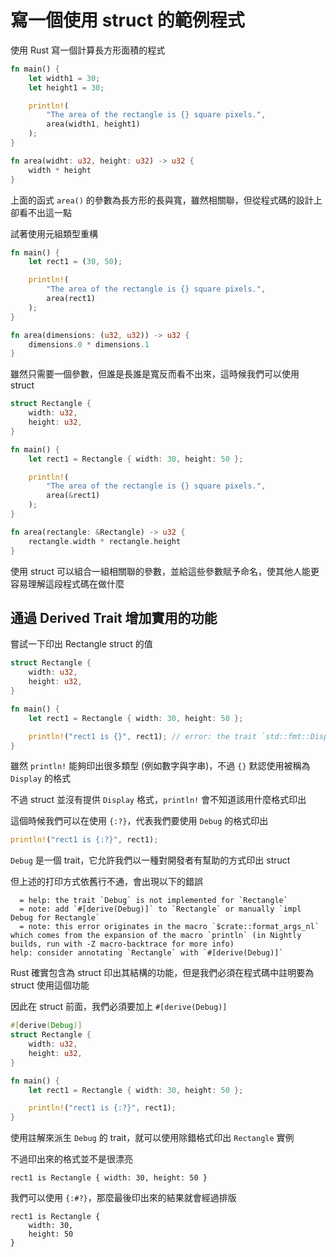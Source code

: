# 寫一個使用 struct 的範例程式

使用 Rust 寫一個計算長方形面積的程式

```rust
fn main() {
    let width1 = 30;
    let height1 = 30;

    println!(
        "The area of the rectangle is {} square pixels.",
        area(width1, height1)
    );
}

fn area(widht: u32, height: u32) -> u32 {
    width * height
}
```

上面的函式 `area()` 的參數為長方形的長與寬，雖然相關聯，但從程式碼的設計上卻看不出這一點

試著使用元組類型重構

```rust
fn main() {
    let rect1 = (30, 50);

    println!(
        "The area of the rectangle is {} square pixels.",
        area(rect1)
    );
}

fn area(dimensions: (u32, u32)) -> u32 {
    dimensions.0 * dimensions.1
}
```

雖然只需要一個參數，但誰是長誰是寬反而看不出來，這時候我們可以使用 struct

```rust
struct Rectangle {
    width: u32,
    height: u32,
}

fn main() {
    let rect1 = Rectangle { width: 30, height: 50 };

    println!(
        "The area of the rectangle is {} square pixels.",
        area(&rect1)
    );
}

fn area(rectangle: &Rectangle) -> u32 {
    rectangle.width * rectangle.height
}
```

使用 struct 可以組合一組相關聯的參數，並給這些參數賦予命名，使其他人能更容易理解這段程式碼在做什麼

## 通過 Derived Trait 增加實用的功能

嘗試一下印出 Rectangle struct 的值

```rust
struct Rectangle {
    width: u32,
    height: u32,
}

fn main() {
    let rect1 = Rectangle { width: 30, height: 50 };

    println!("rect1 is {}", rect1); // error: the trait `std::fmt::Display` is not implemented for `Rectangle`
}
```

雖然 `println!` 能夠印出很多類型 (例如數字與字串)，不過 `{}` 默認使用被稱為 `Display` 的格式

不過 struct 並沒有提供 `Display` 格式，`println!` 會不知道該用什麼格式印出

這個時候我們可以在使用 `{:?}`，代表我們要使用 `Debug` 的格式印出

```rust
println!("rect1 is {:?}", rect1);
```

`Debug` 是一個 trait，它允許我們以一種對開發者有幫助的方式印出 struct

但上述的打印方式依舊行不通，會出現以下的錯誤

```text
  = help: the trait `Debug` is not implemented for `Rectangle`
  = note: add `#[derive(Debug)]` to `Rectangle` or manually `impl Debug for Rectangle`
  = note: this error originates in the macro `$crate::format_args_nl` which comes from the expansion of the macro `println` (in Nightly builds, run with -Z macro-backtrace for more info)
help: consider annotating `Rectangle` with `#[derive(Debug)]`
```

Rust 確實包含為 struct 印出其結構的功能，但是我們必須在程式碼中註明要為 struct 使用這個功能

因此在 struct 前面，我們必須要加上 `#[derive(Debug)]`

```rust
#[derive(Debug)]
struct Rectangle {
    width: u32,
    height: u32,
}

fn main() {
    let rect1 = Rectangle { width: 30, height: 50 };

    println!("rect1 is {:?}", rect1);
}
```

使用註解來派生 `Debug` 的 trait，就可以使用除錯格式印出 `Rectangle` 實例

不過印出來的格式並不是很漂亮

```text
rect1 is Rectangle { width: 30, height: 50 }
```

我們可以使用 `{:#?}`，那麼最後印出來的結果就會經過排版

```text
rect1 is Rectangle {
    width: 30,
    height: 50
}
```
